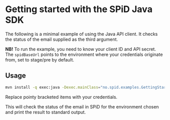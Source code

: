 # Getting started with the SPiD Java SDK

The following is a minimal example of using the Java API client. It checks the status of the email
supplied as the third argument.

**NB!** To run the example, you need to know your client ID and API secret. The ```spidBaseUrl``` points to the environment where your credentials originate from, set to stage/pre by default.

## Usage

```sh
mvn install -q exec:java -Dexec.mainClass="no.spid.examples.GettingStarted" -Dexec.args="<client-id> <secret> <email>" -e
```

Replace pointy bracketed items with your credentials.

This will check the status of the email in SPiD for the environment chosen and print the result to standard output.
